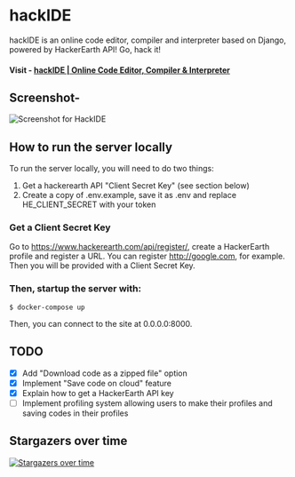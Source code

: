 # hackIDE

hackIDE is an online code editor, compiler and interpreter based on Django, powered by HackerEarth API! Go, hack it!

#### Visit - [hackIDE | Online Code Editor, Compiler & Interpreter](http://hackide.herokuapp.com)


## Screenshot- 
![Screenshot for HackIDE](/hackIDE/static/hackIDE/img/screenshot.png?raw=true "Screenshot for HackIDE")


## How to run the server locally
To run the server locally, you will need to do two things:
1. Get a hackerearth API "Client Secret Key" (see section below)
2. Create a copy of .env.example, save it as .env and replace HE_CLIENT_SECRET with your token

### Get a Client Secret Key
Go to https://www.hackerearth.com/api/register/, create a HackerEarth profile and register a URL. You can register http://google.com, for example. Then you will be provided with a Client Secret Key.

### Then, startup the server with:

```shell
$ docker-compose up
```

Then, you can connect to the site at 0.0.0.0:8000.

## TODO
 - [x] Add "Download code as a zipped file" option
 - [x] Implement "Save code on cloud" feature
 - [x] Explain how to get a HackerEarth API key
 - [ ] Implement profiling system allowing users to make their profiles and saving codes in their profiles

## Stargazers over time

[![Stargazers over time](https://starcharts.herokuapp.com/sahildua2305/hackide.svg)](https://starcharts.herokuapp.com/sahildua2305/hackide)
